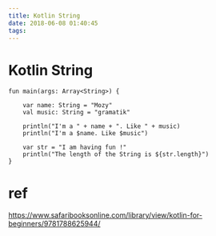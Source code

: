 ```yaml
---
title: Kotlin String
date: 2018-06-08 01:40:45
tags:
---
```


# Kotlin String

```
fun main(args: Array<String>) {

    var name: String = "Mozy"
    val music: String = "gramatik"

    println("I'm a " + name + ". Like " + music)
    println("I'm a $name. Like $music")

    var str = "I am having fun !"
    println("The length of the String is ${str.length}")
}
```

ref
===
https://www.safaribooksonline.com/library/view/kotlin-for-beginners/9781788625944/
